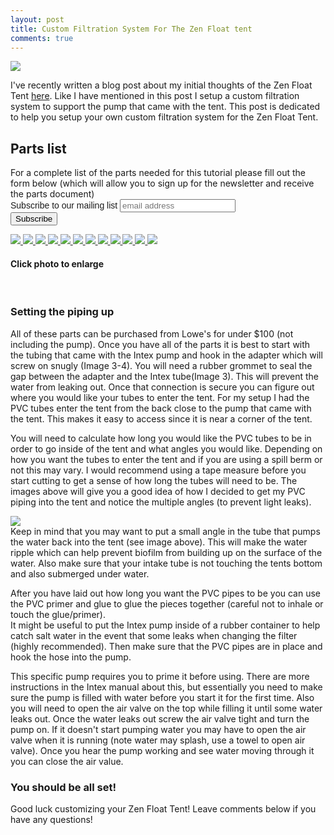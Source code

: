 ```yaml
---
layout: post
title: Custom Filtration System For The Zen Float tent
comments: true
---
```

<a href="{{ site.baseurl }}/images/Thoughts_About_ZFT/zft.jpg" data-lightbox="ZFT" title="ZFT">
    <img class="img50" src="{{ site.baseurl }}/images/Thoughts_About_ZFT/zft.jpg">
</a>

I've recently written a blog post about my initial thoughts of the Zen Float Tent <a href="{{ site.baseurl }}/2015/09/Thoughts_About_the_Zen_Float_Tent">here</a>.  Like I have mentioned in this post I setup a custom filtration system to support the pump that came with the tent.  This post is dedicated to help you setup your own custom filtration system for the Zen Float Tent.


<h2>Parts list</h2>
For a complete list of the parts needed for this tutorial please fill out the form below (which will allow you to sign up for the newsletter and receive the parts document)

<link href="//cdn-images.mailchimp.com/embedcode/slim-081711.css" rel="stylesheet" type="text/css">
<style type="text/css">
    #mc_embed_signup{ clear:left; font:14px Helvetica,Arial,sans-serif; }
	/* Add your own MailChimp form style overrides in your site stylesheet or in this style block.
	   We recommend moving this block and the preceding CSS link to the HEAD of your HTML file. */
</style>
<div id="mc_embed_signup">
<form action="//floatgeek.us11.list-manage.com/subscribe/post?u=23d4e2d4dc565ca74304ccf58&amp;id=3fe45437f2" method="post" id="mc-embedded-subscribe-form" name="mc-embedded-subscribe-form" class="validate" target="_blank" novalidate>
    <div id="mc_embed_signup_scroll">
	<label for="mce-EMAIL">Subscribe to our mailing list</label>
	<input type="email" value="" name="EMAIL" class="email" id="mce-EMAIL" placeholder="email address" required>
    <div style="position: absolute; left: -5000px;"><input type="text" name="b_23d4e2d4dc565ca74304ccf58_3fe45437f2" tabindex="-1" value=""></div>
    <div class="clear"><input type="submit" value="Subscribe" name="subscribe" id="mc-embedded-subscribe" class="button"></div>
    </div>
</form>
</div>


<a href="{{ site.baseurl }}/images/custom_filter/IMG_7046.jpg" data-lightbox="gallery2" title="Tube">
    <img class="img50" src="{{ site.baseurl }}/images/custom_filter/IMG_7046.jpg">
</a>
<a href="{{ site.baseurl }}/images/custom_filter/IMG_7059.jpg" data-lightbox="gallery2" title="Parts">
    <img class="img50" src="{{ site.baseurl }}/images/custom_filter/IMG_7059.jpg">
</a>
<a href="{{ site.baseurl }}/images/custom_filter/IMG_7060.jpg" data-lightbox="gallery2" title="Rubber insert">
    <img class="img50" src="{{ site.baseurl }}/images/custom_filter/IMG_7060.jpg">
</a>
<a href="{{ site.baseurl }}/images/custom_filter/IMG_7062.jpg" data-lightbox="gallery2" title="Size Converter">
    <img class="img50" src="{{ site.baseurl }}/images/custom_filter/IMG_7062.jpg">
</a>
<a href="{{ site.baseurl }}/images/custom_filter/IMG_7063.jpg" data-lightbox="gallery2" title="Tube">
    <img class="img50" src="{{ site.baseurl }}/images/custom_filter/IMG_7063.jpg">
</a>
<a href="{{ site.baseurl }}/images/custom_filter/IMG_7064.jpg" data-lightbox="gallery2" title="Cutting PVC">
    <img class="img50" src="{{ site.baseurl }}/images/custom_filter/IMG_7064.jpg">
</a>
<a href="{{ site.baseurl }}/images/custom_filter/IMG_7066.jpg" data-lightbox="gallery2" title="Connecting PVC">
    <img class="img50" src="{{ site.baseurl }}/images/custom_filter/IMG_7066.jpg">
</a>
<a href="{{ site.baseurl }}/images/custom_filter/IMG_7067.jpg" data-lightbox="gallery2" title="Connecting PVC #2">
    <img class="img50" src="{{ site.baseurl }}/images/custom_filter/IMG_7067.jpg">
</a>
<a href="{{ site.baseurl }}/images/custom_filter/IMG_7068.jpg" data-lightbox="gallery2" title="Angle of pipe view">
    <img class="img50" src="{{ site.baseurl }}/images/custom_filter/IMG_7068.jpg">
</a>
<a href="{{ site.baseurl }}/images/custom_filter/IMG_7071.jpg" data-lightbox="gallery2" title="Hooking it into tent">
    <img class="img50" src="{{ site.baseurl }}/images/custom_filter/IMG_7071.jpg">
</a>
<a href="{{ site.baseurl }}/images/custom_filter/IMG_7072.jpg" data-lightbox="gallery2" title="Finishing touches">
    <img class="img50" src="{{ site.baseurl }}/images/custom_filter/IMG_7072.jpg">
</a>
<a href="{{ site.baseurl }}/images/custom_filter/IMG_7073.jpg" data-lightbox="gallery2" title="Pump view">
    <img class="img50" src="{{ site.baseurl }}/images/custom_filter/IMG_7073.jpg">
</a>

<h4>Click photo to enlarge</h4>
<br>

<h3>Setting the piping up</h3>
All of these parts can be purchased from Lowe's for under $100 (not including the pump).  Once you have all of the parts it is best to start with the tubing that came with the Intex pump and hook in the adapter which will screw on snugly (Image 3-4). You will need a rubber grommet to seal the gap between the adapter and the Intex tube(Image 3).  This will prevent the water from leaking out.  Once that connection is secure you can figure out where you would like your tubes to enter the tent.  For my setup I had the PVC tubes enter the tent from the back close to the pump that came with the tent.  This makes it easy to access since it is near a corner of the tent.

You will need to calculate how long you would like the PVC tubes to be in order to go inside of the tent and what angles you would like.  Depending on how you want the tubes to enter the tent and if you are using a spill berm or not this may vary.  I would recommend using a tape measure before you start cutting to get a sense of how long the tubes will need to be.  The images above will give you a good idea of how I decided to get my PVC piping into the tent and notice the multiple angles (to prevent light leaks).  

<a href="{{ site.baseurl }}/images/custom_filter/IMG_7068.jpg" data-lightbox="gallery2" title="Angled pipe">
    <img class="img50" src="{{ site.baseurl }}/images/custom_filter/IMG_7068.jpg">
</a>
<br>
Keep in mind that you may want to put a small angle in the tube that pumps the water back into the tent (see image above). This will make the water ripple which can help prevent biofilm from building up on the surface of the water.  Also make sure that your intake tube is not touching the tents bottom and also submerged under water.  

After you have laid out how long you want the PVC pipes to be you can use the PVC primer and glue to glue the pieces together (careful not to inhale or touch the glue/primer).  
It might be useful to put the Intex pump inside of a rubber container to help catch salt water in the event that some leaks when changing the filter (highly recommended).  Then make sure that the PVC pipes are in place and hook the hose into the pump.  

This specific pump requires you to prime it before using. There are more instructions in the Intex manual about this, but essentially you need to make sure the pump is filled with water before you start it for the first time.  Also you will need to open the air valve on the top while filling it until some water leaks out.  Once the water leaks out screw the air valve tight and turn the pump on.  If it doesn't start pumping water you may have to open the air valve when it is running (note water may splash, use a towel to open air valve).  Once you hear the pump working and see water moving through it you can close the air value.  

<h3>You should be all set!</h3>

Good luck customizing your Zen Float Tent!  Leave comments below if you have any questions!
